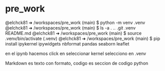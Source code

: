 # pre_work

@elchck81 ➜ /workspaces/pre_work (main) $ python -m venv .venv
@elchck81 ➜ /workspaces/pre_work (main) $ ls -a
.  ..  .git  .venv  README.md
@elchck81 ➜ /workspaces/pre_work (main) $ source .venv/bin/activate
(.venv) @elchck81 ➜ /workspaces/pre_work (main) $ 
 pip install ipykernel ipywidgets nbformat pandas seaborn leaflet

 en el ipynb hacemos click en seleccionar kernel selecciono en .venv

 Markdown es texto con formato, codigo es seccion de codigo python